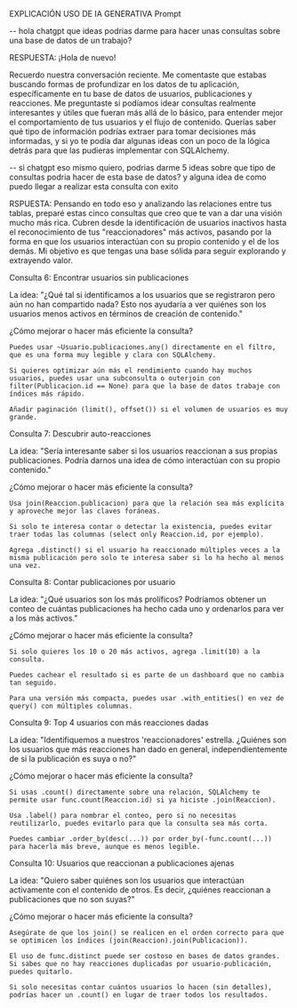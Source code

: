EXPLICACIÓN USO DE IA GENERATIVA
Prompt

-- hola chatgpt que ideas podrias darme para hacer unas consultas sobre una base de datos de un trabajo?

RESPUESTA: ¡Hola de nuevo!

Recuerdo nuestra conversación reciente. Me comentaste que estabas buscando formas de profundizar en los datos de tu aplicación, específicamente en tu base de datos de usuarios, publicaciones y reacciones. Me preguntaste si podíamos idear consultas realmente interesantes y útiles que fueran más allá de lo básico, para entender mejor el comportamiento de tus usuarios y el flujo de contenido. Querías saber qué tipo de información podrías extraer para tomar decisiones más informadas, y si yo te podía dar algunas ideas con un poco de la lógica detrás para que las pudieras implementar con SQLAlchemy.

-- si chatgpt eso mismo quiero,  podrias darme 5 ideas sobre que tipo de consultas podria hacer de esta base de datos? y alguna idea de como puedo llegar a realizar esta consulta con exito

RSPUESTA: Pensando en todo eso y analizando las relaciones entre tus tablas, preparé estas cinco consultas que creo que te van a dar una visión mucho más rica. Cubren desde la identificación de usuarios inactivos hasta el reconocimiento de tus "reaccionadores" más activos, pasando por la forma en que los usuarios interactúan con su propio contenido y el de los demás. Mi objetivo es que tengas una base sólida para seguir explorando y extrayendo valor.


Consulta 6: Encontrar usuarios sin publicaciones

La idea:
"¿Qué tal si identificamos a los usuarios que se registraron pero aún no han compartido nada? Esto nos ayudaría a ver quiénes son los usuarios menos activos en términos de creación de contenido."

¿Cómo mejorar o hacer más eficiente la consulta?

    Puedes usar ~Usuario.publicaciones.any() directamente en el filtro, que es una forma muy legible y clara con SQLAlchemy.

    Si quieres optimizar aún más el rendimiento cuando hay muchos usuarios, puedes usar una subconsulta o outerjoin con filter(Publicacion.id == None) para que la base de datos trabaje con índices más rápido.

    Añadir paginación (limit(), offset()) si el volumen de usuarios es muy grande.

Consulta 7: Descubrir auto-reacciones

La idea:
"Sería interesante saber si los usuarios reaccionan a sus propias publicaciones. Podría darnos una idea de cómo interactúan con su propio contenido."

¿Cómo mejorar o hacer más eficiente la consulta?

    Usa join(Reaccion.publicacion) para que la relación sea más explícita y aproveche mejor las claves foráneas.

    Si solo te interesa contar o detectar la existencia, puedes evitar traer todas las columnas (select only Reaccion.id, por ejemplo).

    Agrega .distinct() si el usuario ha reaccionado múltiples veces a la misma publicación pero solo te interesa saber si lo ha hecho al menos una vez.

Consulta 8: Contar publicaciones por usuario

La idea:
"¿Qué usuarios son los más prolíficos? Podríamos obtener un conteo de cuántas publicaciones ha hecho cada uno y ordenarlos para ver a los más activos."

¿Cómo mejorar o hacer más eficiente la consulta?

    Si solo quieres los 10 o 20 más activos, agrega .limit(10) a la consulta.

    Puedes cachear el resultado si es parte de un dashboard que no cambia tan seguido.

    Para una versión más compacta, puedes usar .with_entities() en vez de query() con múltiples columnas.

Consulta 9: Top 4 usuarios con más reacciones dadas

La idea:
"Identifiquemos a nuestros 'reaccionadores' estrella. ¿Quiénes son los usuarios que más reacciones han dado en general, independientemente de si la publicación es suya o no?"

¿Cómo mejorar o hacer más eficiente la consulta?

    Si usas .count() directamente sobre una relación, SQLAlchemy te permite usar func.count(Reaccion.id) si ya hiciste .join(Reaccion).

    Usa .label() para nombrar el conteo, pero si no necesitas reutilizarlo, puedes evitarlo para que la consulta sea más corta.

    Puedes cambiar .order_by(desc(...)) por order_by(-func.count(...)) para hacerla más breve, aunque es menos legible.

Consulta 10: Usuarios que reaccionan a publicaciones ajenas

La idea:
"Quiero saber quiénes son los usuarios que interactúan activamente con el contenido de otros. Es decir, ¿quiénes reaccionan a publicaciones que no son suyas?"

¿Cómo mejorar o hacer más eficiente la consulta?

    Asegúrate de que los join() se realicen en el orden correcto para que se optimicen los índices (join(Reaccion).join(Publicacion)).

    El uso de func.distinct puede ser costoso en bases de datos grandes. Si sabes que no hay reacciones duplicadas por usuario-publicación, puedes quitarlo.

    Si solo necesitas contar cuántos usuarios lo hacen (sin detalles), podrías hacer un .count() en lugar de traer todos los resultados.